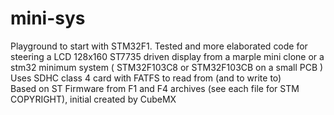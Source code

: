 # mini-sys
Playground to start with STM32F1.
Tested and more elaborated code for steering a LCD 128x160 ST7735 driven display from a marple mini clone or a stm32 minimum system ( STM32F103C8 or STM32F103CB on a small PCB )
Uses SDHC class 4 card with FATFS to read from (and to write to)  
Based on ST Firmware from F1 and F4 archives (see each file for STM COPYRIGHT), initial created by CubeMX
